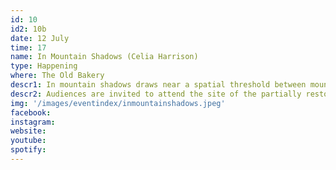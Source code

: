 ```yaml
---
id: 10
id2: 10b
date: 12 July
time: 17
name: In Mountain Shadows (Celia Harrison)
type: Happening
where: The Old Bakery
descr1: In mountain shadows draws near a spatial threshold between mountain and home and a temporal threshold between past and future. Arctic terns, call for recognition, calling us to stay listening to the murmurs of other shared species.
descr2: Audiences are invited to attend the site of the partially restored home, Gamla Bakari.
img: '/images/eventindex/inmountainshadows.jpeg'
facebook: 
instagram: 
website:
youtube: 
spotify:
---
```

